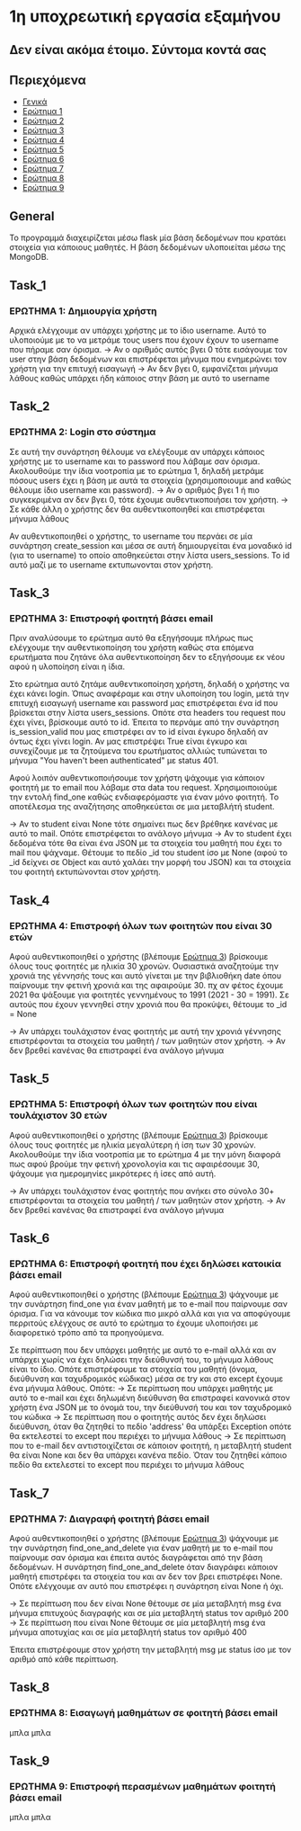 # 1η υποχρεωτική εργασία εξαμήνου

Δεν είναι ακόμα έτοιμο. Σύντομα κοντά σας
-

## Περιεχόμενα 
* [Γενικά](#General)
* [Ερώτημα 1](#Task_1) 
* [Ερώτημα 2](#Task_2)
* [Ερώτημα 3](#Task_3)
* [Ερώτημα 4](#Task_4)
* [Ερώτημα 5](#Task_5)
* [Ερώτημα 6](#Task_6)
* [Ερώτημα 7](#Task_7)
* [Ερώτημα 8](#Task_8)
* [Ερώτημα 9](#Task_9)

## General
Το προγραμμά διαχειρίζεται μέσω flask μία βάση δεδομένων που κρατάει στοιχεία για κάποιους μαθητές. Η βάση δεδομένων υλοποιείται μέσω της MongoDB.

## Task_1
### ΕΡΩΤΗΜΑ 1: Δημιουργία χρήστη
Αρχικά ελέγχουμε αν υπάρχει χρήστης με το ίδιο username. Αυτό το υλοποιούμε με το να μετράμε τους users που έχουν έχουν το username που πήραμε σαν όρισμα.
-> Αν ο αριθμός αυτός βγει 0 τότε εισάγουμε τον user στην βάση δεδομένων και επιστρέφεται μήνυμα που ενημερώνει τον χρήστη για την επιτυχή εισαγωγή
-> Αν δεν βγει 0, εμφανίζεται μήνυμα λάθους καθώς υπάρχει ήδη κάποιος στην βάση με αυτό το username

## Task_2
### ΕΡΩΤΗΜΑ 2: Login στο σύστημα
Σε αυτή την συνάρτηση θέλουμε να ελέγξουμε αν υπάρχει κάποιος χρήστης με το username και το password που λάβαμε σαν όρισμα. Ακολουθούμε την ίδια νοοτροπία με το ερώτημα 1, δηλαδή μετράμε πόσους users έχει η βάση με αυτά τα στοιχεία (χρησιμοποιουμε and καθώς θέλουμε ίδιο username και password).
-> Αν ο αριθμός βγει 1 ή πιο συγκεκριμένα αν δεν βγει 0, τότε έχουμε αυθεντικοποιήσει τον χρήστη.
-> Σε κάθε άλλη ο χρήστης δεν θα αυθεντικοποιηθεί και επιστρέφεται μήνυμα λάθους

Αν αυθεντικοποιηθεί ο χρήστης, το username του περνάει σε μία συνάρτηση create_session και μέσα σε αυτή δημιουργείται ένα μοναδικό id (για το username) το οποίο αποθηκεύεται στην λίστα users_sessions. Το id αυτό μαζί με το username εκτυπωνονται στον χρήστη. 

## Task_3
### ΕΡΩΤΗΜΑ 3: Επιστροφή φοιτητή βάσει email
Πριν αναλύσουμε το ερώτημα αυτό θα εξηγήσουμε πλήρως πως ελέγχουμε την αυθεντικοποίηση του χρήστη καθώς στα επόμενα ερωτήματα που ζητάνε όλα αυθεντικοποίηση δεν το εξηγήσουμε εκ νέου αφού η υλοποίηση είναι η ίδια.

Στο ερώτημα αυτό ζητάμε αυθεντικοποίηση χρήστη, δηλαδή ο χρήστης να έχει κάνει login. Όπως αναφέραμε και στην υλοποίηση του login, μετά την επιτυχή εισαγωγή username και password μας επιστρέφεται ένα id που βρίσκεται στην λίστα users_sessions. Οπότε στα headers του request που έχει γίνει, βρίσκουμε αυτό το id. Έπειτα το περνάμε από την συνάρτηση is_session_valid που μας επιστρέφει αν το id είναι έγκυρο δηλαδή αν όντως έχει γίνει login.
Αν μας επιστρέψει True είναι έγκυρο και συνεχίζουμε με τα ζητούμενα του ερωτήματος αλλιώς τυπώνεται το μήνυμα "You haven't been authenticated" με status 401.

Αφού λοιπόν αυθεντικοποιήσουμε τον χρήστη ψάχουμε για κάποιον φοιτητή με το email που λάβαμε στα data του request. Χρησιμοιποιούμε την εντολή find_one καθώς ενδιαφερόμαστε για έναν μόνο φοιτητή. Το αποτέλεσμα της αναζήτησης αποθηκεύεται σε μια μεταβλήτή student.

-> Αν το student είναι None τότε σημαίνει πως δεν βρέθηκε κανένας με αυτό το mail. Οπότε επιστρέφεται το ανάλογο μήνυμα
-> Αν το student έχει δεδομένα τότε θα είναι ένα JSON με τα στοιχεία του μαθητή που έχει το mail που ψάχναμε. Θέτουμε το πεδίο \_id του student ίσο με None (αφού το \_id δείχνει σε Object και αυτό χαλάει την μορφή του JSON) και τα στοιχεία του φοιτητή εκτυπώνονται στον χρήστη.

## Task_4
### ΕΡΩΤΗΜΑ 4: Επιστροφή όλων των φοιτητών που είναι 30 ετών
Αφού αυθεντικοποιηθεί ο χρήστης (βλέπουμε [Ερώτημα 3](#Task_3)) βρίσκουμε όλους τους φοιτητές με ηλικία 30 χρονών. Ουσιαστικά αναζητούμε την χρονιά της γέννησής τους και αυτό γίνεται με την βιβλιοθήκη date όπου παίρνουμε την φετινή χρονιά και της αφαιρούμε 30. πχ αν φέτος έχουμε 2021 θα ψάξουμε για φοιτητές γεννημένους το 1991 (2021 - 30 = 1991).
Σε αυτούς που έχουν γεννηθεί στην χρονιά που θα προκύψει, θέτουμε το \_id = None

-> Αν υπάρχει τουλάχιστον ένας φοιτητής με αυτή την χρονιά γέννησης επιστρέφονται τα στοιχεία του μαθητή / των μαθητών στον χρήστη.
-> Αν δεν βρεθεί κανένας θα επιστραφεί ένα ανάλογο μήνυμα

## Task_5
### ΕΡΩΤΗΜΑ 5: Επιστροφή όλων των φοιτητών που είναι τουλάχιστον 30 ετών
Αφού αυθεντικοποιηθεί ο χρήστης (βλέπουμε [Ερώτημα 3](#Task_3)) βρίσκουμε όλους τους φοιτητές με ηλικία μεγαλύτερη ή ίση των 30 χρονών. Ακολουθούμε την ίδια νοοτροπία με το ερώτημα 4 με την μόνη διαφορά πως αφού βρούμε την φετινή χρονολογία και τις αφαιρέσουμε 30, ψάχουμε για ημερομηνίες μικρότερες ή ίσες από αυτή. 

-> Αν υπάρχει τουλάχιστον ένας φοιτητής που ανήκει στο σύνολο 30+ επιστρέφονται τα στοιχεία του μαθητή / των μαθητών στον χρήστη.
-> Αν δεν βρεθεί κανένας θα επιστραφεί ένα ανάλογο μήνυμα

## Task_6
### ΕΡΩΤΗΜΑ 6: Επιστροφή φοιτητή που έχει δηλώσει κατοικία βάσει email
Αφού αυθεντικοποιηθεί ο χρήστης (βλέπουμε [Ερώτημα 3](#Task_3)) ψάχνουμε με την συνάρτηση find_one για έναν μαθητή με το e-mail που παίρνουμε σαν όρισμα. Για να κάνουμε τον κώδικα πιο μικρό αλλά και για να αποφύγουμε περριτούς ελέγχους σε αυτό το ερώτημα το έχουμε υλοποιήσει με διαφορετικό τρόπο από τα προηγούμενα. 

Σε περίπτωση που δεν υπάρχει μαθητής με αυτό το e-mail αλλά και αν υπάρχει χωρίς να έχει δηλώσει την διεύθυνσή του, το μήνυμα λάθους είναι το ίδιο. Οπότε επιστρέφουμε τα στοιχεία του μαθητή (όνομα, διεύθυνση και ταχυδρομικός κώδικας) μέσα σε try και στο except έχουμε ένα μήνυμα λάθους. Οπότε:
-> Σε περίπτωση που υπάρχει μαθητής με αυτό το e-mail και έχει δηλωμένη διεύθυνση θα επιστραφεί κανονικά στον χρήστη ένα JSON με το όνομά του, την διεύθυνσή του και τον ταχυδρομικό του κώδικα
-> Σε περίπτωση που ο φοιτητής αυτός δεν έχει δηλώσει διεύθυνση, όταν θα ζητηθεί το πεδίο 'address' θα υπάρξει Exception οπότε θα εκτελεστεί το except που περιέχει το μήνυμα λάθους
-> Σε περίπτωση που το e-mail δεν αντιστοιχίζεται σε κάποιον φοιτητή, η μεταβλητή student θα είναι None και δεν θα υπάρχει κανένα πεδίο. Όταν του ζητηθεί κάποιο πεδίο θα εκτελεστεί το except που περιέχει το μήνυμα λάθους

## Task_7
### ΕΡΩΤΗΜΑ 7: Διαγραφή φοιτητή βάσει email
Αφού αυθεντικοποιηθεί ο χρήστης (βλέπουμε [Ερώτημα 3](#Task_3)) ψάχνουμε με την συνάρτηση find_one_and_delete για έναν μαθητή με το e-mail που παίρνουμε σαν όρισμα και έπειτα αυτός διαγράφεται από την βάση δεδομένων. Η συνάρτηση find_one_and_delete όταν διαγράφει κάποιον μαθητή επιστρέφει τα στοιχεία του και αν δεν τον βρει επιστρέφει None. Οπότε ελέγχουμε αν αυτό που επιστρέφει η συνάρτηση είναι None ή όχι.

-> Σε περίπτωση που δεν είναι None θέτουμε σε μία μεταβλητή msg ένα μήνυμα επιτυχούς διαγραφής και σε μία μεταβλητή status τον αριθμό 200
-> Σε περίπτωση που είναι None θέτουμε σε μία μεταβλητή msg ένα μήνυμα αποτυχίας και σε μία μεταβλητή status τον αριθμό 400

Έπειτα επιστρέφουμε στον χρήστη την μεταβλητή msg με status ίσο με τον αριθμό από κάθε περίπτωση.

## Task_8
### ΕΡΩΤΗΜΑ 8: Εισαγωγή μαθημάτων σε φοιτητή βάσει email
μπλα μπλα

## Task_9
### ΕΡΩΤΗΜΑ 9: Επιστροφή περασμένων μαθημάτων φοιτητή βάσει email
μπλα μπλα



















